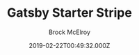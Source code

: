 ---
title: Gatsby Starter Stripe
github: https://github.com/brxck/gatsby-starter-stripe
demo: https://gatsby-starter-stripe.netlify.app/
author: Brock McElroy
ssg:
  - Gatsby
cms:
  - Markdown
date: 2019-02-22T00:49:32.000Z
description: ' 🛒 A starter storefront with Gatsby, Stripe, & Netlify Functions.'
draft: true
publish_date: '2019-02-22T00:49:32Z'
update_date: '2021-04-21T18:21:57Z'
github_star: 106
github_fork: 43
---